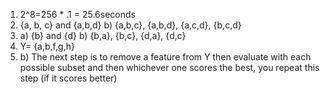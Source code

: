 1. 2^8=256 * .1 = 25.6seconds
2. {a, b, c} and {a,b,d} b) {a,b,c}, {a,b,d}, {a,c,d}, {b,c,d}
3. a) {b} and {d} b) {b,a}, {b,c}, {d,a}, {d,c}
4. Y= {a,b,f,g,h}
5. b) The next step is to remove a feature from Y then evaluate with each possible subset and then whichever one scores the best, you repeat this step (if it scores better)